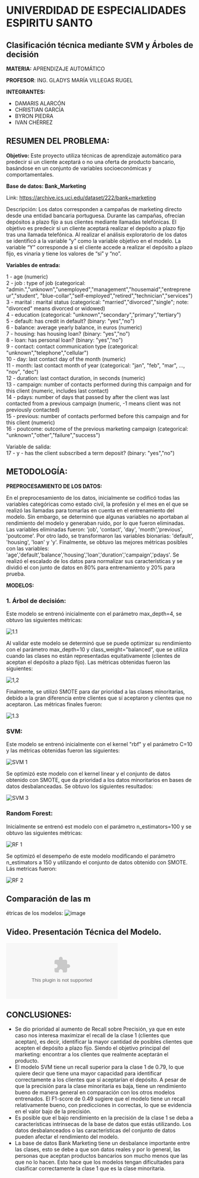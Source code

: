 # UNIVERDIDAD DE ESPECIALIDADES ESPIRITU SANTO
## Clasificación técnica mediante SVM y Árboles de decisión

**MATERIA:** APRENDIZAJE AUTOMÁTICO

**PROFESOR**: ING. GLADYS MARÍA VILLEGAS RUGEL

**INTEGRANTES:**
- DAMARIS ALARCÓN
- CHRISTIAN GARCÍA
- BYRON PIEDRA
- IVAN CHÉRREZ

## RESUMEN DEL PROBLEMA: 
**Objetivo:**
Este proyecto utiliza técnicas de aprendizaje automático para predecir si un cliente aceptará o no una oferta de producto bancario, basándose en un conjunto de variables socioeconómicas y comportamentales.

**Base de datos: Bank_Marketing**

Link: https://archive.ics.uci.edu/dataset/222/bank+marketing

Descripción: Los datos corresponden a campañas de marketing directo desde una entidad bancaria portuguesa. Durante las campañas, ofrecían depósitos a plazo fijo a sus clientes mediante llamadas telefónicas. El objetivo es predecir si un cliente aceptará realizar el depósito a plazo fijo tras una llamada telefónica. Al realizar el análisis exploratorio de los datos se identificó a la variable “y” como la variable objetivo en el modelo. La variable “Y” corresponde a si el cliente accede a realizar el depósito a plazo fijo, es vinaria y tiene los valores de “si” y “no”.  

**Variables de entrada:**
 
   1 - age (numeric)  
   2 - job : type of job (categorical: "admin.","unknown","unemployed","management","housemaid","entrepreneur","student", "blue-collar","self-employed","retired","technician","services")   
   3 - marital : marital status (categorical: "married","divorced","single"; note: "divorced" means divorced or widowed)  
   4 - education (categorical: "unknown","secondary","primary","tertiary")  
   5 - default: has credit in default? (binary: "yes","no")  
   6 - balance: average yearly balance, in euros (numeric)   
   7 - housing: has housing loan? (binary: "yes","no")  
   8 - loan: has personal loan? (binary: "yes","no")  
   9 - contact: contact communication type (categorical: "unknown","telephone","cellular")   
  10 - day: last contact day of the month (numeric)  
  11 - month: last contact month of year (categorical: "jan", "feb", "mar", ..., "nov", "dec")  
  12 - duration: last contact duration, in seconds (numeric)  
  13 - campaign: number of contacts performed during this campaign and for this client (numeric, includes last contact)  
  14 - pdays: number of days that passed by after the client was last contacted from a previous campaign (numeric, -1 means client was not previously contacted)  
  15 - previous: number of contacts performed before this campaign and for this client (numeric)  
  16 - poutcome: outcome of the previous marketing campaign (categorical: "unknown","other","failure","success")  
  
  Variable de salida:  
  17 - y - has the client subscribed a term deposit? (binary: "yes","no")

## METODOLOGÍA:
**PREPROCESAMIENTO DE LOS DATOS:**

En el preprocesamiento de los datos, inicialmente se codificó todas las variables categóricas como estado civil, la profesión y el mes en el que se realizó las llamadas para tomarlas en cuenta en el entrenamiento del modelo. Sin embargo, se determinó que algunas variables no aportaban al rendimiento del modelo y generaban ruido, por lo que fueron eliminadas. Las variables eliminadas fueron: 'job', 'contact', 'day', 'month','previous', 'poutcome'.
Por otro lado, se transformaron las variables bionarias: 'default', 'housing', 'loan' y 'y'. Finalmente, se obtuvo las mejores métricas posibles con las variables: 'age','default','balance','housing','loan','duration','campaign','pdays'.  Se realizó el escalado de los datos para normalizar sus características y se dividió el con junto de datos en 80% para entrenamiento y 20% para prueba.

**MODELOS:**
### 1.	Árbol de decisión:  
Este modelo se entrenó inicialmente con el parámetro max_depth=4, se obtuvo las siguientes métricas: 

![1.1](Arbol_deci_1.png)

Al validar este modelo se determinó que se puede optimizar su rendimiento con el parámetro max_depth=10 y class_weight="balanced", que se utiliza cuando las clases no están representadas equitativamente (clientes de aceptan el depósito a plazo fijo). Las métricas obtenidas fueron las siguientes:

![1,2](Arbol_deci_2.png)
 
Finalmente, se utilizó SMOTE para dar prioridad a las clases minoritarias, debido a la gran diferencia entre clientes que sí aceptaron y clientes que no aceptaron. Las métricas finales fueron:
 
![1.3](Arbol_deci_3_Smote.png)







### **SVM:**

Este modelo se entrenó inicialmente con el kernel "rbf" y el parámetro C=10 y las métricas obtenidas fueron las siguientes:

![SVM 1](SMV_Modelo1.png)
 
Se optimizó este modelo con el kernel linear y el conjunto de datos obtenido con SMOTE, que da prioridad a los datos minoritarios en bases de datos desbalanceadas. Se obtuvo los siguientes resultados:

![SVM 3](SMV_Modelo3.png)





### **Random Forest:**

Inicialmente se entrenó est modelo con el parámetro n_estimators=100 y se obtuvo las siguientes métricas:

![RF 1](Randon_Forest_Modelo1.png)

Se optimizó el desempeño de este modelo modificando el parámetro n_estimators a 150 y utilizando el conjunto de datos obtenido con SMOTE. Lás metricas fueron:

![RF 2](Randon_Forest_Modelo2.png)

## Comparación de las m
étricas de los modelos:
![image](https://github.com/user-attachments/assets/e410472c-7958-4f75-be6e-7911f43685de)

## Video. Presentación Técnica del Modelo.
![Video](video.pptx)


## CONCLUSIONES:

- Se dio prioridad al aumento de Recall sobre Precisión, ya que en este caso nos interesa maximizar el recall de la clase 1 (clientes que aceptan), es decir, identificar la mayor cantidad de posibles clientes que acepten el depósito a plazo fijo. Siendo el objetivo principal del marketing: encontrar a los clientes que realmente aceptarán el producto.
- El modelo SVM tiene un recall superior para la clase 1 de 0.79, lo que quiere decir que tiene una mayor capacidad para identificar correctamente a los clientes que sí aceptarían el depósito. A pesar de que la precisión para la clase minoritaria es baja, tiene un rendimiento bueno de manera general en comparación con los otros modelos entrenados. El F1-score de 0.49 sugiere que el modelo tiene un recall relativamente bueno, con predicciones in correctas, lo que se evidencia en el valor bajo de la precisión. 
- Es posible que el bajo rendimiento en la precisión de la clase 1 se deba a características intrínsecas de la base de datos que estás utilizando. Los datos desbalanceados o las características del conjunto de datos pueden afectar el rendimiento del modelo.
- La base de datos Bank Marketing tiene un desbalance importante entre las clases, esto se debe a que son datos reales y por lo general, las personas que aceptan productos bancarios son mucho menos que las que no lo hacen. Esto hace que los modelos tengan dificultades para clasificar correctamente la clase 1 que es la clase minoritaria.
